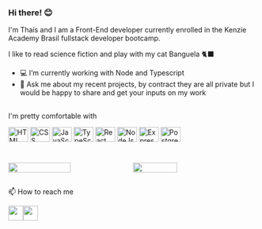 ### Hi there! 😊

I'm Thaís and I am a Front-End developer currently enrolled in the Kenzie Academy Brasil fullstack developer bootcamp. 

I like to read science fiction and play with my cat Banguela 🐈‍⬛


- 💻 I’m currently working with Node and Typescript
- 💬 Ask me about my recent projects, by contract they are all private but I would be happy to share and get your inputs on my work


##
I'm pretty comfortable with

<div>

  <img height="30" width="40" title="HTML" src="https://cdn.jsdelivr.net/gh/devicons/devicon/icons/html5/html5-original.svg" /> 
  <img height="30" width="40" title="CSS" src="https://cdn.jsdelivr.net/gh/devicons/devicon/icons/css3/css3-original.svg" />        
  <img height="30" width="40" title="JavaScript" src="https://cdn.jsdelivr.net/gh/devicons/devicon/icons/javascript/javascript-original.svg" />
  <img height="30" width="40" title="TypeScript" src="https://cdn.jsdelivr.net/gh/devicons/devicon/icons/typescript/typescript-original.svg" />
  <img height="30" width="40" title="React" src="https://cdn.jsdelivr.net/gh/devicons/devicon/icons/react/react-original.svg" />             
  <img height="30" width="40" title="NodeJs" src="https://cdn.jsdelivr.net/gh/devicons/devicon/icons/nodejs/nodejs-original.svg" />  
  <img height="30" width="40" title="Express" src="https://cdn.jsdelivr.net/gh/devicons/devicon/icons/express/express-original.svg" />
  <img height="30" width="40" title="PostgreSQL" src="https://cdn.jsdelivr.net/gh/devicons/devicon/icons/postgresql/postgresql-original.svg" />
</div>


#
<div style="display: flex; flex-direction: row;">
<img width="50%" src="https://github-readme-stats.vercel.app/api?username=thaisalesz&count_private=true&theme=cobalt&show_icons=true">
<img width="42%"  src="https://github-readme-stats.vercel.app/api/top-langs/?username=thaisalesz&layout=compact&theme=cobalt">
</div>


          
##

📫 How to reach me
<div style="display:flex; flex-direction:row;">
  <a href="https://www.linkedin.com/in/thaisalesz/"> <img height="30" src="https://img.shields.io/badge/LinkedIn-0077B5?style=for-the-badge&logo=linkedin&logoColor=white"></a>
  <a href="mailto:thais-sales@live.com"> <img height="30" src="https://img.shields.io/badge/%E2%9C%89%EF%B8%8F-Email-blue"> </a>
</div>


<!--
**thaisalesz/thaisalesz** is a ✨ _special_ ✨ repository because its `README.md` (this file) appears on your GitHub profile.

Here are some ideas to get you started:

- 🔭 I’m currently working on ...
x
- 👯 I’m looking to collaborate on ...
- 🤔 I’m looking for help with ...

- : ...
- 😄 Pronouns: ...

<a href=""> <img src="https://img.shields.io/badge/Discord-7289DA?style=for-the-badge&logo=discord&logoColor=white">
</a>
<a mailto:thais-sales@live.com> <img src="https://img.shields.io/badge/LinkedIn-0077B5?style=for-the-badge&logo=linkedin&logoColor=white">
</a>
-->
